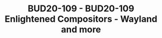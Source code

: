 ---
categories:
- bud20
image:
  featured: 'true'
  path: https://static.linaro.org/connect/bud20/images/BUD20-109.png
session_id: BUD20-109
session_speakers:
- speaker_bio: Linux, arm, window managers, rendering toolkits, compositors, embedded
    device operating systems, x11, wayland, widget sets, terminal emulators, video
    players, photo viewers, open source. I've created, touched or been involved with
    in some way over the past 25 years or so.
  speaker_company: Arm
  speaker_image: http://avatars.sched.co/8/91/6323794/avatar.jpg.320x320px.jpg?142
  speaker_name: Carsten Haitzler
  speaker_position: Technical Director
  speaker_role: attendee, speaker
session_track: Multimedia
tag: session
tags: Multimedia
title: BUD20-109 - BUD20-109 Enlightened Compositors - Wayland and more
---